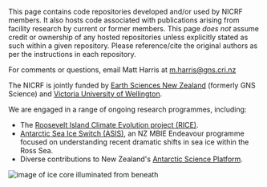 This page contains code repositories developed and/or used by NICRF members. It also hosts code associated with publications arising from facility research by current or former members. This page *does not* assume credit or ownership of any hosted repositories unless explicitly stated as such within a given repository. Please reference/cite the original authors as per the instructions in each repository.

For comments or questions, email Matt Harris at m.harris@gns.cri.nz

The NICRF is jointly funded by [Earth Sciences New Zealand](https://www.earthsciences.nz/) (formerly GNS Science) and [Victoria University of Wellington](https://www.wgtn.ac.nz/).

We are engaged in a range of ongoing research programmes, including:
* The [Roosevelt Island Climate Evolution project (RICE)](http://www.rice.aq/).
* [Antarctic Sea Ice Switch (ASIS)](https://www.seaice.aq/), an NZ MBIE Endeavour programme focused on understanding recent dramatic shifts in sea ice within the Ross Sea.
* Diverse contributions to New Zealand's [Antarctic Science Platform](https://www.antarcticscienceplatform.org.nz/).

![image of ice core illuminated from beneath](https://github.com/GNS-NICRF/media/blob/main/images/GNS-image-mosaic-ICF-github.png)
